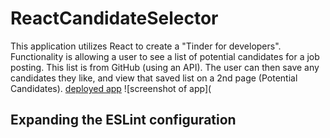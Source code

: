 # ReactCandidateSelector

This application utilizes React to create a "Tinder for developers". Functionality is allowing a user to see a list of potential candidates for a job posting. This list is from GitHub (using an API). The user can then save any candidates they like, and view that saved list on a 2nd page (Potential Candidates). 
[deployed app](https://reactcandidateselector-1.onrender.com)
![screenshot of app](

## Expanding the ESLint configuration

